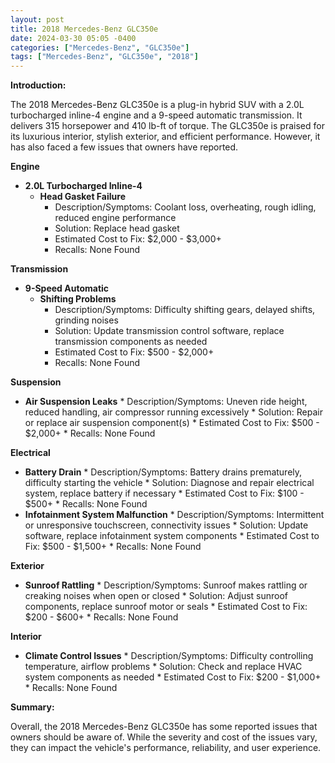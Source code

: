```yaml
---
layout: post
title: 2018 Mercedes-Benz GLC350e
date: 2024-03-30 05:05 -0400
categories: ["Mercedes-Benz", "GLC350e"]
tags: ["Mercedes-Benz", "GLC350e", "2018"]
---
```

**Introduction:**

The 2018 Mercedes-Benz GLC350e is a plug-in hybrid SUV with a 2.0L turbocharged inline-4 engine and a 9-speed automatic transmission. It delivers 315 horsepower and 410 lb-ft of torque. The GLC350e is praised for its luxurious interior, stylish exterior, and efficient performance. However, it has also faced a few issues that owners have reported.

**Engine**

* **2.0L Turbocharged Inline-4**
    * **Head Gasket Failure**
        * Description/Symptoms: Coolant loss, overheating, rough idling, reduced engine performance
        * Solution: Replace head gasket
        * Estimated Cost to Fix: $2,000 - $3,000+
        * Recalls: None Found

**Transmission**

* **9-Speed Automatic**
    * **Shifting Problems**
        * Description/Symptoms: Difficulty shifting gears, delayed shifts, grinding noises
        * Solution: Update transmission control software, replace transmission components as needed
        * Estimated Cost to Fix: $500 - $2,000+
        * Recalls: None Found

**Suspension**

* **Air Suspension Leaks**
        * Description/Symptoms: Uneven ride height, reduced handling, air compressor running excessively
        * Solution: Repair or replace air suspension component(s)
        * Estimated Cost to Fix: $500 - $2,000+
        * Recalls: None Found

**Electrical**

* **Battery Drain**
        * Description/Symptoms: Battery drains prematurely, difficulty starting the vehicle
        * Solution: Diagnose and repair electrical system, replace battery if necessary
        * Estimated Cost to Fix: $100 - $500+
        * Recalls: None Found
* **Infotainment System Malfunction**
        * Description/Symptoms: Intermittent or unresponsive touchscreen, connectivity issues
        * Solution: Update software, replace infotainment system components
        * Estimated Cost to Fix: $500 - $1,500+
        * Recalls: None Found

**Exterior**

* **Sunroof Rattling**
        * Description/Symptoms: Sunroof makes rattling or creaking noises when open or closed
        * Solution: Adjust sunroof components, replace sunroof motor or seals
        * Estimated Cost to Fix: $200 - $600+
        * Recalls: None Found

**Interior**

* **Climate Control Issues**
        * Description/Symptoms: Difficulty controlling temperature, airflow problems
        * Solution: Check and replace HVAC system components as needed
        * Estimated Cost to Fix: $200 - $1,000+
        * Recalls: None Found

**Summary:**

Overall, the 2018 Mercedes-Benz GLC350e has some reported issues that owners should be aware of. While the severity and cost of the issues vary, they can impact the vehicle's performance, reliability, and user experience.

